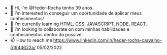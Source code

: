 - 👋 Hi, I’m @Heder-Rocha tenho 39 anos.
- 👀 I’m interested in conseguir um oportunidade de aplicar meus conhecimentos!
- 🌱 I’m currently learning HTML, CSS, JAVASCRIPT, NODE, REACT.
-  💞️ I’m looking to collaborate on com minhas habilidades e conhecimentos dentro do possível.  
- 📫 How to reach me  https://www.linkedin.com/in/heder-rocha-carvalho-51944622a/
05/02/2022
<!---
Heder-Rocha/Heder-Rocha is a ✨ special ✨ repository because its `README.md` (this file) appears on your GitHub profile.
You can click the Preview link to take a look at your changes.
--->

